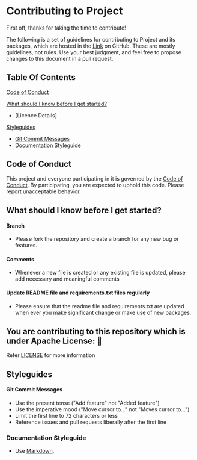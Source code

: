 # Contributing to Project

First off, thanks for taking the time to contribute!

The following is a set of guidelines for contributing to Project and its packages, which are hosted in the [Link](https://github.com/dhruvil009/HW01) on GitHub. These are mostly guidelines, not rules. Use your best judgment, and feel free to propose changes to this document in a pull request.


## Table Of Contents

[Code of Conduct](#code-of-conduct)

[What should I know before I get started?](#what-should-i-know-before-i-get-started)
  * [Licence Details]

[Styleguides](#styleguides)
  * [Git Commit Messages](#git-commit-messages)
  * [Documentation Styleguide](#documentation-styleguide)


## Code of Conduct

This project and everyone participating in it is governed by the [Code of Conduct](https://github.com/dhruvil009/Game-of-Life/blob/master/CODE_OF_CONDUCT.md). By participating, you are expected to uphold this code. Please report unacceptable behavior.

## What should I know before I get started?

#### Branch
  * Please fork the repository and create a branch for any new bug or features.

#### Comments
  * Whenever a new file is created or any existing file is updated, please add necessary and meaningful comments

#### Update README file and requirements.txt files regularly
  * Please ensure that the readme file and requirements.txt are updated when ever you make significant change or make use of new packages.


## You are contributing to this repository which is under Apache License: 🏅
Refer [LICENSE](https://github.com/dhruvil009/Game-of-Life/blob/master/LICENSE) for more information


## Styleguides

#### Git Commit Messages

* Use the present tense ("Add feature" not "Added feature")
* Use the imperative mood ("Move cursor to..." not "Moves cursor to...")
* Limit the first line to 72 characters or less
* Reference issues and pull requests liberally after the first line

### Documentation Styleguide

* Use [Markdown](https://daringfireball.net/projects/markdown).
